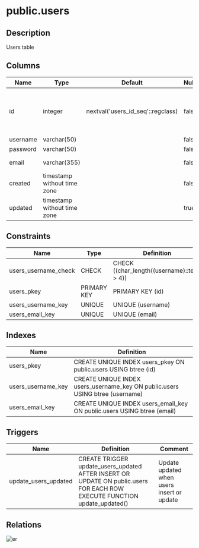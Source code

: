 # public.users

## Description

Users table

## Columns

| Name     | Type                        | Default                           | Nullable | Children                                                                                                                                                                                                                                        | Comment              |
| -------- | --------------------------- | --------------------------------- | -------- | ----------------------------------------------------------------------------------------------------------------------------------------------------------------------------------------------------------------------------------------------- | -------------------- |
| id       | integer                     | nextval('users_id_seq'::regclass) | false    | [public.user_options](public.user_options.md) [public.posts](public.posts.md) [public.comments](public.comments.md) [public.comment_stars](public.comment_stars.md) [administrator.blogs](administrator.blogs.md) [public.logs](public.logs.md) |                      |
| username | varchar(50)                 |                                   | false    |                                                                                                                                                                                                                                                 |                      |
| password | varchar(50)                 |                                   | false    |                                                                                                                                                                                                                                                 |                      |
| email    | varchar(355)                |                                   | false    |                                                                                                                                                                                                                                                 | ex. user@example.com |
| created  | timestamp without time zone |                                   | false    |                                                                                                                                                                                                                                                 |                      |
| updated  | timestamp without time zone |                                   | true     |                                                                                                                                                                                                                                                 |                      |

## Constraints

| Name                 | Type        | Definition                                  |
| -------------------- | ----------- | ------------------------------------------- |
| users_username_check | CHECK       | CHECK ((char_length((username)::text) > 4)) |
| users_pkey           | PRIMARY KEY | PRIMARY KEY (id)                            |
| users_username_key   | UNIQUE      | UNIQUE (username)                           |
| users_email_key      | UNIQUE      | UNIQUE (email)                              |

## Indexes

| Name               | Definition                                                                    |
| ------------------ | ----------------------------------------------------------------------------- |
| users_pkey         | CREATE UNIQUE INDEX users_pkey ON public.users USING btree (id)               |
| users_username_key | CREATE UNIQUE INDEX users_username_key ON public.users USING btree (username) |
| users_email_key    | CREATE UNIQUE INDEX users_email_key ON public.users USING btree (email)       |

## Triggers

| Name                 | Definition                                                                                                                | Comment                                    |
| -------------------- | ------------------------------------------------------------------------------------------------------------------------- | ------------------------------------------ |
| update_users_updated | CREATE TRIGGER update_users_updated AFTER INSERT OR UPDATE ON public.users FOR EACH ROW EXECUTE FUNCTION update_updated() | Update updated when users insert or update |

## Relations

![er](public.users.svg)
